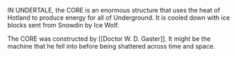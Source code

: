 IN UNDERTALE, the CORE is an enormous structure that uses the heat of Hotland to produce energy for all of Underground. It is cooled down with ice blocks sent from Snowdin by Ice Wolf.

The CORE was constructed by [[Doctor W. D. Gaster]]. It might be the machine that he fell into before being shattered across time and space.
